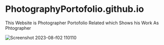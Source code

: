 # PhotographyPortofolio.github.io

This Website is Photographer Portofolio Related which Shows his Work As Phtographer

![Screenshot 2023-08-f02 110110](https://github.com/Shivam24S/PhotographyPortofolio.github.io/assets/132252876/28ab31d2-81a1-49ac-9451-d3888d8ca539)
